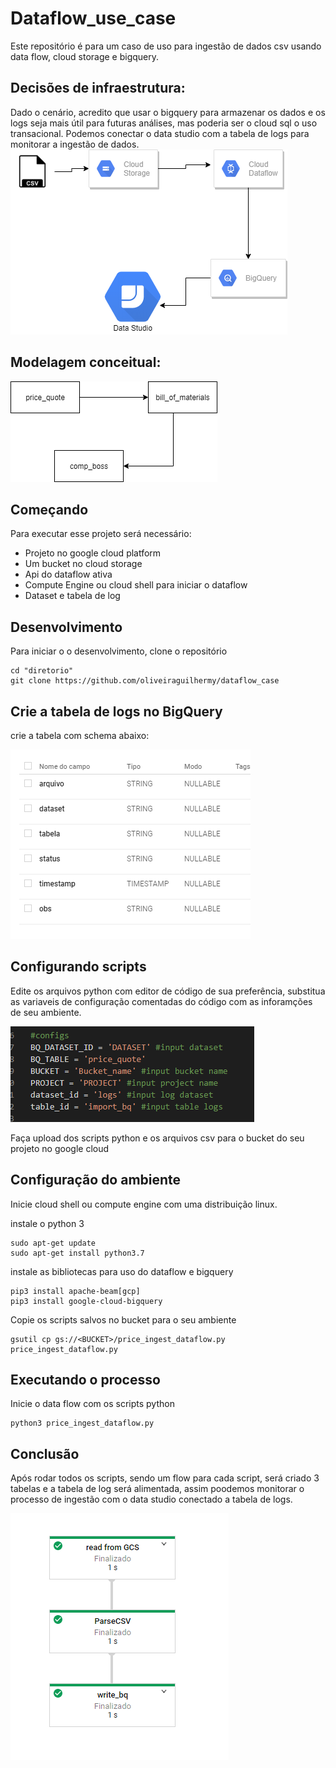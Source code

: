 # Dataflow_use_case
Este repositório é para um caso de uso para ingestão de dados csv usando data flow, cloud storage e bigquery.

## Decisões de infraestrutura:
Dado o cenário, acredito que usar o bigquery para armazenar os dados e os logs seja mais útil para futuras análises, mas poderia ser o cloud sql o uso transacional.
Podemos conectar o data studio com a tabela de logs para monitorar a ingestão de dados.
![infra](infra.png)

## Modelagem conceitual:
![model](model.png)

## Começando
Para executar esse projeto será necessário:
- Projeto no google cloud platform
- Um bucket no cloud storage
- Api do dataflow ativa
- Compute Engine ou cloud shell para iniciar o dataflow
- Dataset e tabela de log

## Desenvolvimento
Para iniciar o o desenvolvimento, clone o repositório 

```shell
cd "diretorio"
git clone https://github.com/oliveiraguilhermy/dataflow_case
```

## Crie a tabela de logs no BigQuery
crie a tabela com schema abaixo:


![schema](schema.png)


## Configurando scripts
Edite os arquivos python com editor de código de sua preferência, substitua as variaveis de configuração comentadas do código com as inforamções de seu ambiente.

![configs](configs.png)

Faça upload dos scripts python e os arquivos csv para o bucket do seu projeto no google cloud

## Configuração do ambiente

Inicie cloud shell ou compute engine com uma distribuição linux.

instale o python 3

```shell
sudo apt-get update
sudo apt-get install python3.7
```
instale as bibliotecas para uso do dataflow e bigquery
```shell
pip3 install apache-beam[gcp]
pip3 install google-cloud-bigquery
```

Copie os scripts salvos no bucket para o seu ambiente

```shell
gsutil cp gs://<BUCKET>/price_ingest_dataflow.py price_ingest_dataflow.py
```

## Executando o processo
Inicie o data flow com os scripts python
```shell
python3 price_ingest_dataflow.py
```

## Conclusão 

Após rodar todos os scripts, sendo um flow para cada script, será criado 3 tabelas e a tabela de log será alimentada, assim poodemos monitorar o processo de ingestão com o data studio conectado a tabela de logs.

![dataflow](dataflow.png)